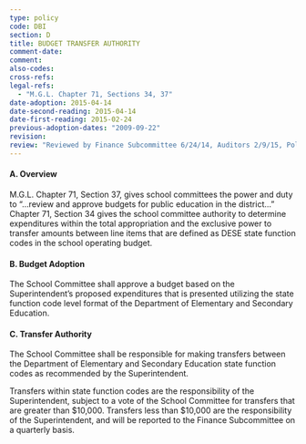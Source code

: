 ```yaml
---
type: policy
code: DBI
section: D
title: BUDGET TRANSFER AUTHORITY
comment-date:
comment:
also-codes:
cross-refs:
legal-refs:
  - "M.G.L. Chapter 71, Sections 34, 37"
date-adoption: 2015-04-14
date-second-reading: 2015-04-14
date-first-reading: 2015-02-24
previous-adoption-dates: "2009-09-22"
revision: 
review: "Reviewed by Finance Subcommittee 6/24/14, Auditors 2/9/15, Policy Task Force and Finance "
---
```


#### A.  Overview

M.G.L. Chapter 71, Section 37, gives school committees the power and duty to “…review and approve budgets for public education in the district…”  Chapter 71, Section 34 gives the school committee authority to determine expenditures within the total appropriation and the exclusive power to transfer amounts between line items that are defined as DESE state function codes in the school operating budget.  

#### B.  Budget Adoption 

The School Committee shall approve a budget based on the Superintendent’s proposed expenditures that is presented utilizing the state function code level format of the Department of Elementary and Secondary Education. 

#### C.  Transfer Authority

The School Committee shall be responsible for making transfers between the Department of Elementary and Secondary Education state function codes as recommended by the Superintendent.

Transfers within state function codes are the responsibility of the Superintendent, subject to a vote of the School Committee for  transfers that are greater than $10,000. Transfers less than $10,000 are the responsibility of the Superintendent, and will be reported to the Finance Subcommittee on a quarterly basis. 
